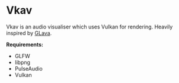 # Vkav

Vkav is an audio visualiser which uses Vulkan for rendering. Heavily inspired by [GLava](https://github.com/wacossusca34/glava).

**Requirements:**
* GLFW
* libpng
* PulseAudio
* Vulkan
